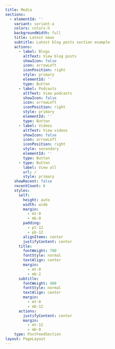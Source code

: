 ```yaml
---
title: Media
sections:
  - elementId: ''
    variant: variant-a
    colors: colors-h
    backgroundWidth: full
    title: Latest news
    subtitle: Latest blog posts section example
    actions:
      - label: Blogs
        altText: View blog posts
        showIcon: false
        icon: arrowLeft
        iconPosition: right
        style: primary
        elementId: ''
        type: Button
      - label: Podcasts
        altText: View podcasts
        showIcon: false
        icon: arrowLeft
        iconPosition: right
        style: primary
        elementId: ''
        type: Button
      - label: Videos
        altText: View videos
        showIcon: false
        icon: arrowLeft
        iconPosition: right
        style: secondary
        elementId: ''
        type: Button
      - type: Button
        label: View all
        url: /
        style: primary
    showRecent: false
    recentCount: 6
    styles:
      self:
        height: auto
        width: wide
        margin:
          - mt-0
          - mb-0
        padding:
          - pt-12
          - pb-12
        alignItems: center
        justifyContent: center
      title:
        fontWeight: 700
        fontStyle: normal
        textAlign: center
        margin:
          - mt-0
          - mb-2
      subtitle:
        fontWeight: 400
        fontStyle: normal
        textAlign: center
        margin:
          - mt-0
          - mb-12
      actions:
        justifyContent: center
        margin:
          - mt-12
          - mb-0
    type: PostFeedSection
layout: PageLayout
---
```


